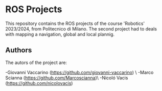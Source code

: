 # ROS Projects
This repository contains the ROS projects of the course 'Robotics' 2023/2024, from Politecnico di Milano.
The second project had to deals with mapping a navigation, global and local plannig.

## Authors

The autors of the project are:

-Giovanni Vaccarino (https://github.com/giovanni-vaccarino) \\
-Marco Scianna (https://github.com/Marcoscianna)\\
-Nicoló Vacis (https://github.com/nicolovacis)



